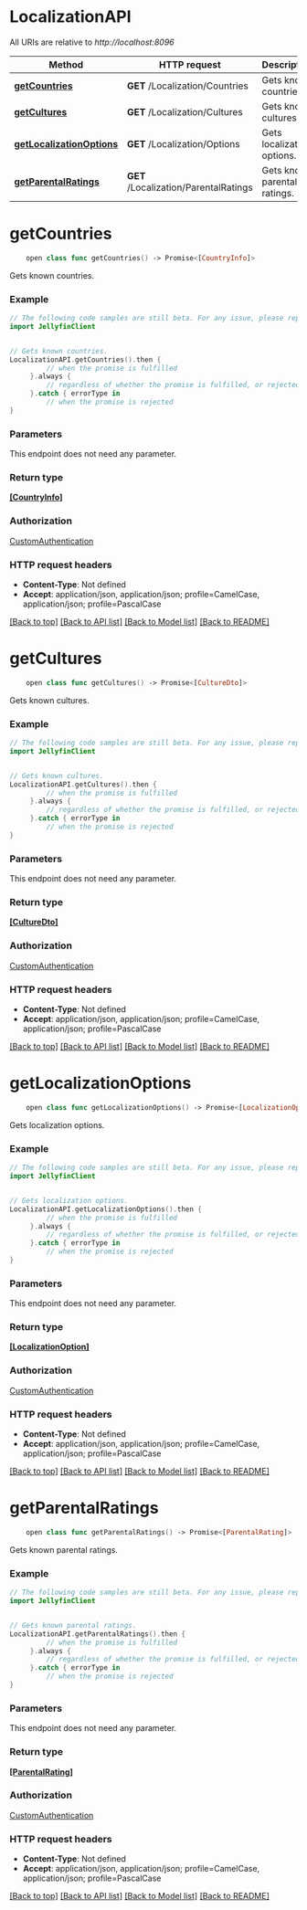 # LocalizationAPI

All URIs are relative to *http://localhost:8096*

Method | HTTP request | Description
------------- | ------------- | -------------
[**getCountries**](LocalizationAPI.md#getcountries) | **GET** /Localization/Countries | Gets known countries.
[**getCultures**](LocalizationAPI.md#getcultures) | **GET** /Localization/Cultures | Gets known cultures.
[**getLocalizationOptions**](LocalizationAPI.md#getlocalizationoptions) | **GET** /Localization/Options | Gets localization options.
[**getParentalRatings**](LocalizationAPI.md#getparentalratings) | **GET** /Localization/ParentalRatings | Gets known parental ratings.


# **getCountries**
```swift
    open class func getCountries() -> Promise<[CountryInfo]>
```

Gets known countries.

### Example
```swift
// The following code samples are still beta. For any issue, please report via http://github.com/OpenAPITools/openapi-generator/issues/new
import JellyfinClient


// Gets known countries.
LocalizationAPI.getCountries().then {
         // when the promise is fulfilled
     }.always {
         // regardless of whether the promise is fulfilled, or rejected
     }.catch { errorType in
         // when the promise is rejected
}
```

### Parameters
This endpoint does not need any parameter.

### Return type

[**[CountryInfo]**](CountryInfo.md)

### Authorization

[CustomAuthentication](../README.md#CustomAuthentication)

### HTTP request headers

 - **Content-Type**: Not defined
 - **Accept**: application/json, application/json; profile=CamelCase, application/json; profile=PascalCase

[[Back to top]](#) [[Back to API list]](../README.md#documentation-for-api-endpoints) [[Back to Model list]](../README.md#documentation-for-models) [[Back to README]](../README.md)

# **getCultures**
```swift
    open class func getCultures() -> Promise<[CultureDto]>
```

Gets known cultures.

### Example
```swift
// The following code samples are still beta. For any issue, please report via http://github.com/OpenAPITools/openapi-generator/issues/new
import JellyfinClient


// Gets known cultures.
LocalizationAPI.getCultures().then {
         // when the promise is fulfilled
     }.always {
         // regardless of whether the promise is fulfilled, or rejected
     }.catch { errorType in
         // when the promise is rejected
}
```

### Parameters
This endpoint does not need any parameter.

### Return type

[**[CultureDto]**](CultureDto.md)

### Authorization

[CustomAuthentication](../README.md#CustomAuthentication)

### HTTP request headers

 - **Content-Type**: Not defined
 - **Accept**: application/json, application/json; profile=CamelCase, application/json; profile=PascalCase

[[Back to top]](#) [[Back to API list]](../README.md#documentation-for-api-endpoints) [[Back to Model list]](../README.md#documentation-for-models) [[Back to README]](../README.md)

# **getLocalizationOptions**
```swift
    open class func getLocalizationOptions() -> Promise<[LocalizationOption]>
```

Gets localization options.

### Example
```swift
// The following code samples are still beta. For any issue, please report via http://github.com/OpenAPITools/openapi-generator/issues/new
import JellyfinClient


// Gets localization options.
LocalizationAPI.getLocalizationOptions().then {
         // when the promise is fulfilled
     }.always {
         // regardless of whether the promise is fulfilled, or rejected
     }.catch { errorType in
         // when the promise is rejected
}
```

### Parameters
This endpoint does not need any parameter.

### Return type

[**[LocalizationOption]**](LocalizationOption.md)

### Authorization

[CustomAuthentication](../README.md#CustomAuthentication)

### HTTP request headers

 - **Content-Type**: Not defined
 - **Accept**: application/json, application/json; profile=CamelCase, application/json; profile=PascalCase

[[Back to top]](#) [[Back to API list]](../README.md#documentation-for-api-endpoints) [[Back to Model list]](../README.md#documentation-for-models) [[Back to README]](../README.md)

# **getParentalRatings**
```swift
    open class func getParentalRatings() -> Promise<[ParentalRating]>
```

Gets known parental ratings.

### Example
```swift
// The following code samples are still beta. For any issue, please report via http://github.com/OpenAPITools/openapi-generator/issues/new
import JellyfinClient


// Gets known parental ratings.
LocalizationAPI.getParentalRatings().then {
         // when the promise is fulfilled
     }.always {
         // regardless of whether the promise is fulfilled, or rejected
     }.catch { errorType in
         // when the promise is rejected
}
```

### Parameters
This endpoint does not need any parameter.

### Return type

[**[ParentalRating]**](ParentalRating.md)

### Authorization

[CustomAuthentication](../README.md#CustomAuthentication)

### HTTP request headers

 - **Content-Type**: Not defined
 - **Accept**: application/json, application/json; profile=CamelCase, application/json; profile=PascalCase

[[Back to top]](#) [[Back to API list]](../README.md#documentation-for-api-endpoints) [[Back to Model list]](../README.md#documentation-for-models) [[Back to README]](../README.md)

